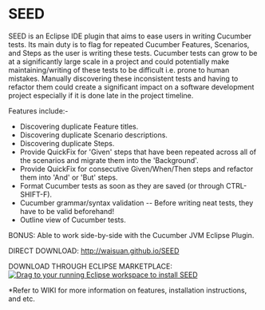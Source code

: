 # SEED
SEED is an Eclipse IDE plugin that aims to ease users in writing Cucumber tests. Its main duty is to flag for repeated Cucumber Features, Scenarios, and Steps as the user is writing these tests. Cucumber tests can grow to be at a significantly large scale in a project and could potentially make maintaining/writing of these tests to be difficult i.e. prone to human mistakes. Manually discovering these inconsistent tests and having to refactor them could create a significant impact on a software development project especially if it is done late in the project timeline.

Features include:-
- Discovering duplicate Feature titles.
- Discovering duplicate Scenario descriptions.
- Discovering duplicate Steps.
- Provide QuickFix for 'Given' steps that have been repeated across all of the scenarios and migrate them into the 'Background'.
- Provide QuickFix for consecutive Given/When/Then steps and refactor them into 'And' or 'But' steps.
- Format Cucumber tests as soon as they are saved (or through CTRL-SHIFT-F).
- Cucumber grammar/syntax validation -- Before writing neat tests, they have to be valid beforehand!
- Outline view of Cucumber tests.

BONUS: Able to work side-by-side with the Cucumber JVM Eclipse Plugin.

DIRECT DOWNLOAD: http://waisuan.github.io/SEED

DOWNLOAD THROUGH ECLIPSE MARKETPLACE: <a href="http://marketplace.eclipse.org/marketplace-client-intro?mpc_install=2445802" class="drag" title="Drag to your running Eclipse workspace to install SEED"><img src="https://marketplace.eclipse.org/sites/all/themes/solstice/_themes/solstice_marketplace/public/images/btn-install.png" alt="Drag to your running Eclipse workspace to install SEED" /></a>

*Refer to WIKI for more information on features, installation instructions, and etc.


